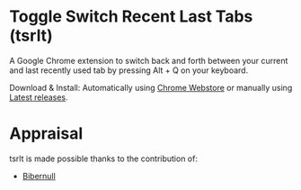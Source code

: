 Toggle Switch Recent Last Tabs (tsrlt)
==============================

A Google Chrome extension to switch back and forth between your current and last recently used tab by pressing Alt + Q on your keyboard.

Download & Install: Automatically using [Chrome Webstore](https://chrome.google.com/webstore/detail/toggle-switch-recent-last/odhjcgnlbagjllfbilicalpigimhdcll) or manually using [Latest releases](https://github.com/orschiro/tsrlt-chrome-extension/releases).

Appraisal
=========

tsrlt is made possible thanks to the contribution of:

* [Bibernull](https://github.com/Bibernull)
